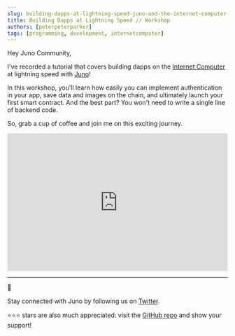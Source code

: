 ```yaml
---
slug: building-dapps-at-lightning-speed-juno-and-the-internet-computer-workshop
title: Building Dapps at Lightning Speed // Workshop
authors: [peterpeterparker]
tags: [programming, development, internetcomputer]
---
```


Hey Juno Community,

I've recorded a tutorial that covers building dapps on the [Internet Computer](https://internetcomputer.org/) at lightning speed with [Juno](https://juno.build)!

In this workshop, you'll learn how easily you can implement authentication in your app, save data and images on the chain, and ultimately launch your first smart contract. And the best part? You won't need to write a single line of backend code.

So, grab a cup of coffee and join me on this exciting journey.

<iframe width="100%" height="315" style={{margin: "1rem 0 2rem"}} src="https://www.youtube.com/watch?v=mr_9XArcG9Y" title="YouTube video player" frameborder="0" allow="accelerometer; autoplay; clipboard-write; encrypted-media; gyroscope; picture-in-picture; web-share" allowfullscreen></iframe>


---

👋

Stay connected with Juno by following us on [Twitter](https://twitter.com/junobuild).

⭐️⭐️⭐️ stars are also much appreciated: visit the [GitHub repo](https://github.com/buildwithjuno/juno) and show your support!
